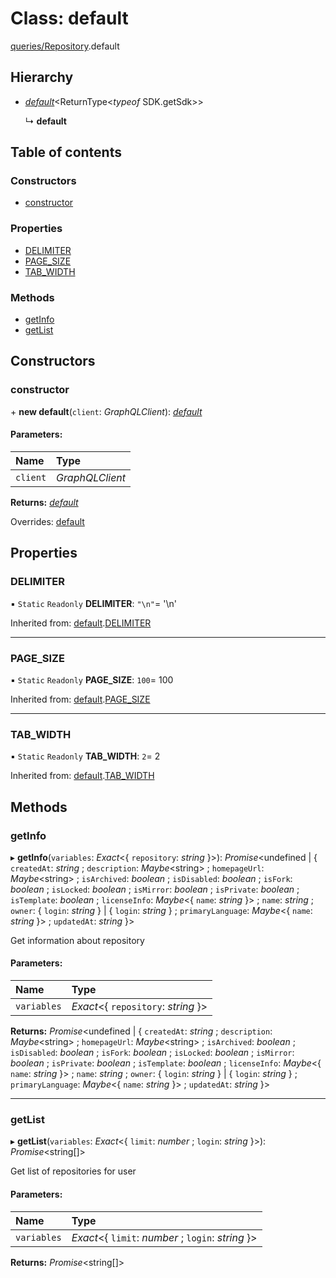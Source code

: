 # Class: default

[queries/Repository](../modules/queries_repository.md).default

## Hierarchy

* [*default*](queries_query.default.md)<ReturnType<*typeof* SDK.getSdk\>\>

  ↳ **default**

## Table of contents

### Constructors

- [constructor](queries_repository.default.md#constructor)

### Properties

- [DELIMITER](queries_repository.default.md#delimiter)
- [PAGE\_SIZE](queries_repository.default.md#page_size)
- [TAB\_WIDTH](queries_repository.default.md#tab_width)

### Methods

- [getInfo](queries_repository.default.md#getinfo)
- [getList](queries_repository.default.md#getlist)

## Constructors

### constructor

\+ **new default**(`client`: *GraphQLClient*): [*default*](queries_repository.default.md)

#### Parameters:

| Name | Type |
| :------ | :------ |
| `client` | *GraphQLClient* |

**Returns:** [*default*](queries_repository.default.md)

Overrides: [default](queries_query.default.md)

## Properties

### DELIMITER

▪ `Static` `Readonly` **DELIMITER**: ``"\n"``= '\n'

Inherited from: [default](queries_query.default.md).[DELIMITER](queries_query.default.md#delimiter)

___

### PAGE\_SIZE

▪ `Static` `Readonly` **PAGE\_SIZE**: ``100``= 100

Inherited from: [default](queries_query.default.md).[PAGE_SIZE](queries_query.default.md#page_size)

___

### TAB\_WIDTH

▪ `Static` `Readonly` **TAB\_WIDTH**: ``2``= 2

Inherited from: [default](queries_query.default.md).[TAB_WIDTH](queries_query.default.md#tab_width)

## Methods

### getInfo

▸ **getInfo**(`variables`: *Exact*<{ `repository`: *string*  }\>): *Promise*<undefined \| { `createdAt`: *string* ; `description`: *Maybe*<string\> ; `homepageUrl`: *Maybe*<string\> ; `isArchived`: *boolean* ; `isDisabled`: *boolean* ; `isFork`: *boolean* ; `isLocked`: *boolean* ; `isMirror`: *boolean* ; `isPrivate`: *boolean* ; `isTemplate`: *boolean* ; `licenseInfo`: *Maybe*<{ `name`: *string*  }\> ; `name`: *string* ; `owner`: { `login`: *string*  } \| { `login`: *string*  } ; `primaryLanguage`: *Maybe*<{ `name`: *string*  }\> ; `updatedAt`: *string*  }\>

Get information about repository

#### Parameters:

| Name | Type |
| :------ | :------ |
| `variables` | *Exact*<{ `repository`: *string*  }\> |

**Returns:** *Promise*<undefined \| { `createdAt`: *string* ; `description`: *Maybe*<string\> ; `homepageUrl`: *Maybe*<string\> ; `isArchived`: *boolean* ; `isDisabled`: *boolean* ; `isFork`: *boolean* ; `isLocked`: *boolean* ; `isMirror`: *boolean* ; `isPrivate`: *boolean* ; `isTemplate`: *boolean* ; `licenseInfo`: *Maybe*<{ `name`: *string*  }\> ; `name`: *string* ; `owner`: { `login`: *string*  } \| { `login`: *string*  } ; `primaryLanguage`: *Maybe*<{ `name`: *string*  }\> ; `updatedAt`: *string*  }\>

___

### getList

▸ **getList**(`variables`: *Exact*<{ `limit`: *number* ; `login`: *string*  }\>): *Promise*<string[]\>

Get list of repositories for user

#### Parameters:

| Name | Type |
| :------ | :------ |
| `variables` | *Exact*<{ `limit`: *number* ; `login`: *string*  }\> |

**Returns:** *Promise*<string[]\>
